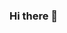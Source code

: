 ### Hi there 👋

<!--
**haselmann/haselmann** is a ✨ _special_ ✨ repository because its `README.md` (this file) appears on your GitHub profile.

Here are some ideas to get you started:

- 🔭 I’m currently working on data analisys with public data
- 🌱 I’m currently learning data visualization and design tools
- 👯 I’m looking to collaborate on power bi and tableau projects
- 🤔 I’m looking for help with ...
- 💬 Ask me about ...
- 📫 How to reach me: ...
- 😄 Pronouns: ...
- ⚡ Fun fact: ...
-->
